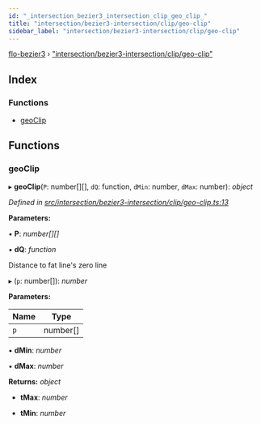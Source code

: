 ```yaml
---
id: "_intersection_bezier3_intersection_clip_geo_clip_"
title: "intersection/bezier3-intersection/clip/geo-clip"
sidebar_label: "intersection/bezier3-intersection/clip/geo-clip"
---
```


[flo-bezier3](../globals.md) › ["intersection/bezier3-intersection/clip/geo-clip"](_intersection_bezier3_intersection_clip_geo_clip_.md)

## Index

### Functions

* [geoClip](_intersection_bezier3_intersection_clip_geo_clip_.md#geoclip)

## Functions

###  geoClip

▸ **geoClip**(`P`: number[][], `dQ`: function, `dMin`: number, `dMax`: number): *object*

*Defined in [src/intersection/bezier3-intersection/clip/geo-clip.ts:13](https://github.com/FlorisSteenkamp/FloBezier/blob/6f79660/src/intersection/bezier3-intersection/clip/geo-clip.ts#L13)*

**Parameters:**

▪ **P**: *number[][]*

▪ **dQ**: *function*

Distance to fat line's zero line

▸ (`p`: number[]): *number*

**Parameters:**

Name | Type |
------ | ------ |
`p` | number[] |

▪ **dMin**: *number*

▪ **dMax**: *number*

**Returns:** *object*

* **tMax**: *number*

* **tMin**: *number*
